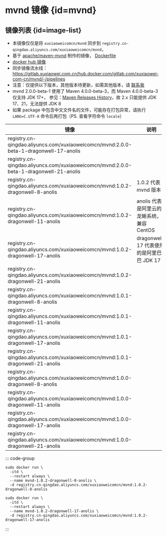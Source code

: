 # mvnd 镜像 {id=mvnd}

## 镜像列表 {id=image-list}

- 本镜像仅仅是将 `xuxiaoweicomcn/mvnd` 同步到 `registry.cn-qingdao.aliyuncs.com/xuxiaoweicomcn/mvnd`，
- 基于 [apache/maven-mvnd](https://github.com/apache/maven-mvnd/) 制作的镜像，
  [Dockerfile](https://gitlab.com/xuxiaowei-com-cn/mvnd/-/blob/main/Dockerfile)
- [docker hub 镜像](https://hub.docker.com/r/xuxiaoweicomcn/mvnd)
- 同步镜像流水线：https://gitlab.xuxiaowei.com.cn/hub.docker.com/gitlab.com/xuxiaowei-com-cn/mvnd/-/pipelines
- 注意：仅提供以下版本，其他版本待更新，如需其他版本，请 [联系我](../../../guide/website.md)
- mvnd 2.0.0-beta-1 使用了 Maven 4.0.0-beta-3，而 Maven 4.0.0-beta-3 仅支持 JDK 17+，
  参见：[Maven Releases History](https://maven.apache.org/docs/history.html)，故 2.x 只能提供 JDK 17、21，无法提供 JDK 8
- 如果 package 中包含中文文件名的文件，可能存在打包异常，请执行 `LANG=C.UTF-8` 命令后再打包（PS. 查看字符命令 `locale`）

| 镜像                                                                                     | 说明                              |
|----------------------------------------------------------------------------------------|---------------------------------|
| registry.cn-qingdao.aliyuncs.com/xuxiaoweicomcn/mvnd:2.0.0-beta-1-dragonwell-17-anolis |                                 |
| registry.cn-qingdao.aliyuncs.com/xuxiaoweicomcn/mvnd:2.0.0-beta-1-dragonwell-21-anolis |                                 |
| registry.cn-qingdao.aliyuncs.com/xuxiaoweicomcn/mvnd:1.0.2-dragonwell-8-anolis         | 1.0.2 代表 mvnd 版本                |
| registry.cn-qingdao.aliyuncs.com/xuxiaoweicomcn/mvnd:1.0.2-dragonwell-11-anolis        | anolis 代表是阿里云的龙蜥系统，兼容 CentOS    |
| registry.cn-qingdao.aliyuncs.com/xuxiaoweicomcn/mvnd:1.0.2-dragonwell-17-anolis        | dragonwell-17 代表使用的是阿里巴巴 JDK 17 |
| registry.cn-qingdao.aliyuncs.com/xuxiaoweicomcn/mvnd:1.0.2-dragonwell-21-anolis        |                                 |
| registry.cn-qingdao.aliyuncs.com/xuxiaoweicomcn/mvnd:1.0.1-dragonwell-8-anolis         |                                 |
| registry.cn-qingdao.aliyuncs.com/xuxiaoweicomcn/mvnd:1.0.1-dragonwell-11-anolis        |                                 |
| registry.cn-qingdao.aliyuncs.com/xuxiaoweicomcn/mvnd:1.0.1-dragonwell-17-anolis        |                                 |
| registry.cn-qingdao.aliyuncs.com/xuxiaoweicomcn/mvnd:1.0.1-dragonwell-21-anolis        |                                 |
| registry.cn-qingdao.aliyuncs.com/xuxiaoweicomcn/mvnd:1.0.0-dragonwell-8-anolis         |                                 |
| registry.cn-qingdao.aliyuncs.com/xuxiaoweicomcn/mvnd:1.0.0-dragonwell-11-anolis        |                                 |
| registry.cn-qingdao.aliyuncs.com/xuxiaoweicomcn/mvnd:1.0.0-dragonwell-17-anolis        |                                 |
| registry.cn-qingdao.aliyuncs.com/xuxiaoweicomcn/mvnd:1.0.0-dragonwell-21-anolis        |                                 |

::: code-group

```shell [mvnd:1.0.2-dragonwell-8-anolis]
sudo docker run \
  -itd \
  --restart always \
  --name mvnd-1.0.2-dragonwell-8-anolis \
  -d registry.cn-qingdao.aliyuncs.com/xuxiaoweicomcn/mvnd:1.0.2-dragonwell-8-anolis
```

```shell [mvnd:1.0.2-dragonwell-17-anolis]
sudo docker run \
  -itd \
  --restart always \
  --name mvnd-1.0.2-dragonwell-17-anolis \
  -d registry.cn-qingdao.aliyuncs.com/xuxiaoweicomcn/mvnd:1.0.2-dragonwell-17-anolis
```

:::

<style>

._image_registry_cn-qingdao_aliyuncs_com_xuxiaoweicomcn_mvnd table tr th:nth-child(1), 
._image_registry_cn-qingdao_aliyuncs_com_xuxiaoweicomcn_mvnd table tr td:nth-child(1) {
    min-width: 630px;
}

._image_registry_cn-qingdao_aliyuncs_com_xuxiaoweicomcn_mvnd table tr th:nth-child(2), 
._image_registry_cn-qingdao_aliyuncs_com_xuxiaoweicomcn_mvnd table tr td:nth-child(2) {
    min-width: 315px;
}

</style>